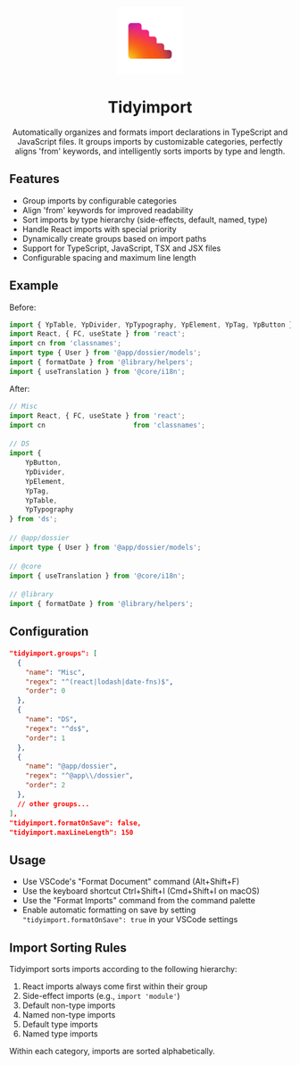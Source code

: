 <div align="center"><img src="./media/icon2.png" width="120" alt="Tidyimport Logo" />
  <h1 align="center">Tidyimport</h1>
  <p align="center">Automatically organizes and formats import declarations in TypeScript and JavaScript files. It groups imports by customizable categories, perfectly aligns 'from' keywords, and intelligently sorts imports by type and length.</p>
</div>

## Features

- Group imports by configurable categories
- Align 'from' keywords for improved readability
- Sort imports by type hierarchy (side-effects, default, named, type)
- Handle React imports with special priority
- Dynamically create groups based on import paths
- Support for TypeScript, JavaScript, TSX and JSX files
- Configurable spacing and maximum line length

## Example

Before:
```typescript
import { YpTable, YpDivider, YpTypography, YpElement, YpTag, YpButton } from 'ds';
import React, { FC, useState } from 'react';
import cn from 'classnames';
import type { User } from '@app/dossier/models';
import { formatDate } from '@library/helpers';
import { useTranslation } from '@core/i18n';
```

After:
```typescript
// Misc
import React, { FC, useState } from 'react';
import cn                      from 'classnames';

// DS
import {
    YpButton,
    YpDivider,
    YpElement,
    YpTag,
    YpTable,
    YpTypography
} from 'ds';

// @app/dossier
import type { User } from '@app/dossier/models';

// @core
import { useTranslation } from '@core/i18n';

// @library
import { formatDate } from '@library/helpers';
```

## Configuration

```json
"tidyimport.groups": [
  {
    "name": "Misc",
    "regex": "^(react|lodash|date-fns)$",
    "order": 0
  },
  {
    "name": "DS",
    "regex": "^ds$",
    "order": 1
  },
  {
    "name": "@app/dossier",
    "regex": "^@app\\/dossier",
    "order": 2
  },
  // other groups...
],
"tidyimport.formatOnSave": false,
"tidyimport.maxLineLength": 150
```

## Usage

- Use VSCode's "Format Document" command (Alt+Shift+F)
- Use the keyboard shortcut Ctrl+Shift+I (Cmd+Shift+I on macOS)
- Use the "Format Imports" command from the command palette
- Enable automatic formatting on save by setting `"tidyimport.formatOnSave": true` in your VSCode settings

## Import Sorting Rules

Tidyimport sorts imports according to the following hierarchy:
1. React imports always come first within their group
2. Side-effect imports (e.g., `import 'module'`)
3. Default non-type imports
4. Named non-type imports
5. Default type imports
6. Named type imports

Within each category, imports are sorted alphabetically.